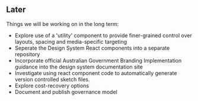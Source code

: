 ## Later

Things we will be working on in the long term:

- Explore use of a 'utility' component to provide finer-grained control over layouts, spacing and media-specific targeting
- Seperate the Design System React components into a separate repository
- Incorporate official Australian Government Branding Implementation guidance into the design system documentation site
- Investigate using react component code to automatically generate version controlled sketch files.
- Explore cost-recovery options
- Document and publish governance model
